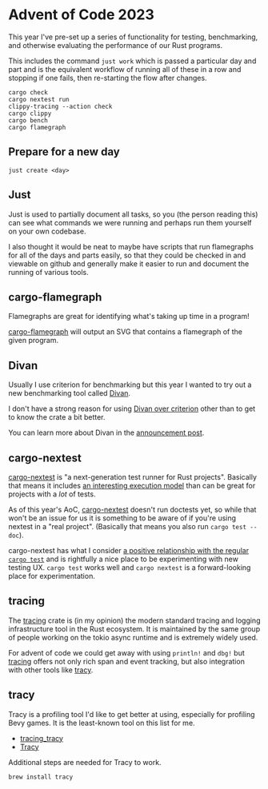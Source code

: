 # Advent of Code 2023

This year I've pre-set up a series of functionality for testing, benchmarking, and otherwise evaluating the performance of our Rust programs.

This includes the command `just work` which is passed a particular day and part and is the equivalent workflow of running all of these in a row and stopping if one fails, then re-starting the flow after changes.

```
cargo check
cargo nextest run
clippy-tracing --action check
cargo clippy
cargo bench
cargo flamegraph
```

## Prepare for a new day

```shell
just create <day>
```

## Just

Just is used to partially document all tasks, so you (the person reading this) can see what commands we were running and perhaps run them yourself on your own codebase.

I also thought it would be neat to maybe have scripts that run flamegraphs for all of the days and parts easily, so that they could be checked in and viewable on github and generally make it easier to run and document the running of various tools.

## cargo-flamegraph

Flamegraphs are great for identifying what's taking up time in a program!

[cargo-flamegraph][cargo-flamegraph] will output an SVG that contains a flamegraph of the given program.

## Divan

Usually I use criterion for benchmarking but this year I wanted to try out a new benchmarking tool called [Divan][divan].

I don't have a strong reason for using [Divan over criterion][divan:compared-to-criterion] other than to get to know the crate a bit better.

You can learn more about Divan in the [announcement post][divan-announcement].

## cargo-nextest

[cargo-nextest][cargo-nextest] is "a next-generation test runner for Rust projects". Basically that means it includes [an interesting execution model][cargo-nextest-execution-model] than can be great for projects with a _lot_ of tests.

As of this year's AoC, [cargo-nextest][cargo-nextest] doesn't run doctests yet, so while that won't be an issue for us it is something to be aware of if you're using nextest in a "real project". (Basically that means you also run `cargo test --doc`).

cargo-nextest has what I consider [a positive relationship with the regular `cargo test`](https://nexte.st/book/how-it-works.html#contributing-features-back-to-cargo) and is rightfully a nice place to be experimenting with new testing UX. `cargo test` works well and `cargo nextest` is a forward-looking place for experimentation.

## tracing

The [tracing][tracing] crate is (in my opinion) the modern standard tracing and logging infrastructure tool in the Rust ecosystem. It is maintained by the same group of people working on the tokio async runtime and is extremely widely used.

For advent of code we could get away with using `println!` and `dbg!` but [tracing][tracing] offers not only rich span and event tracking, but also integration with other tools like [tracy][tracy].

## tracy

Tracy is a profiling tool I'd like to get better at using, especially for profiling Bevy games. It is the least-known tool on this list for me.

- [tracing_tracy][tracing_tracy]
- [Tracy][tracy]

Additional steps are needed for Tracy to work.

```shell
brew install tracy
```

[cargo-flamegraph]: https://github.com/flamegraph-rs/flamegraph
[tracing_tracy]: https://docs.rs/tracing-tracy/0.10.4/tracing_tracy/index.html
[tracy]: https://github.com/wolfpld/tracy
[divan]: https://github.com/nvzqz/divan
[divan-announcement]: https://nikolaivazquez.com/blog/divan/
[divan:compared-to-criterion]: https://nikolaivazquez.com/blog/divan/#compared-to-criterion
[cargo-nextest]: https://nexte.st/
[cargo-nextest-execution-model]: https://nexte.st/book/how-it-works.html
[tracing]: https://docs.rs/tracing/0.1.40/tracing/index.html
